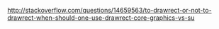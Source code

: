 http://stackoverflow.com/questions/14659563/to-drawrect-or-not-to-drawrect-when-should-one-use-drawrect-core-graphics-vs-su